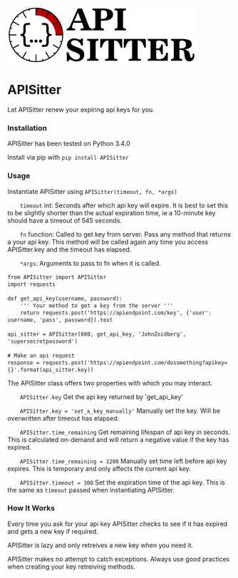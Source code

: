 ![Logo](https://raw.githubusercontent.com/sawyersteven/APISitter/master/img/Logo_wide.png)

# APISitter
Let APISitter renew your expiring api keys for you.

### Installation
APISitter has been tested on Python 3.4.0

Install via pip with `pip install APISitter`

### Usage

Instantiate APISitter using `APISitter(timeout, fn, *args)`

&emsp;&emsp;`timeout` int: Seconds after which api key will expire. It is best to set this to be slightly shorter than the actual expiration time, ie a 10-minute key should have a timeout of 545 seconds.

&emsp;&emsp;`fn` function: Called to get key from server. Pass any method that returns a your api key. This method will be called again any time you access APISitter.key and the timeout has elapsed.

&emsp;&emsp;`*args`: Arguments to pass to fn when it is called.

    from APISitter import APISitter
    import requests

    def get_api_key(username, password):
        ''' Your method to get a key from the server '''
        return requests.post('https://apiendpoint.com/key', {'user': username, 'pass', password}).text

    api_sitter = APISitter(600, get_api_key, 'JohnZoidberg', 'supersecretpassword')

    # Make an api request
    response = requests.post('https://apiendpoint.com/dosomething?apikey={}'.format(api_sitter.key))

The APISitter class offers two properties with which you may interact.

&emsp;&emsp;`APISitter.key` Get the api key returned by 'get_api_key'

&emsp;&emsp;`APISitter.key = 'set_a_key_manually'` Manually set the key. Will be overwritten after timeout has elapsed.

&emsp;&emsp;`APISitter.time_remaining` Get remaining lifespan of api key in seconds. This is calculated on-demand and will return a negative value if the key has expired.

&emsp;&emsp;`APISitter.time_remaining = 1200` Manually set time left before api key expires. This is temporary and only affects the current api key.

&emsp;&emsp;`APISitter.timeout = 300` Set the expiration time of the api key. This is the same as `timeout` passed when instantiating APISitter.


### How It Works

Every time you ask for your api key APISitter checks to see if it has expired and gets a new key if required.

APISitter is lazy and only retreives a new key when you need it.

APISitter makes no attempt to catch exceptions. Always use good practices when creating your key retreiving methods.

